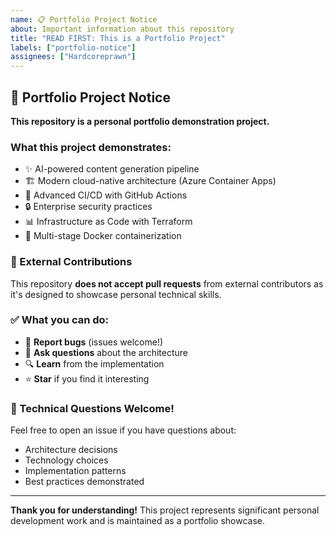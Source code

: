 ```yaml
---
name: 📋 Portfolio Project Notice
about: Important information about this repository
title: "READ FIRST: This is a Portfolio Project"
labels: ["portfolio-notice"]
assignees: ["Hardcoreprawn"]
---
```


## 🎯 Portfolio Project Notice

**This repository is a personal portfolio demonstration project.**

### What this project demonstrates:
- ✨ AI-powered content generation pipeline
- 🏗️ Modern cloud-native architecture (Azure Container Apps)
- 🔄 Advanced CI/CD with GitHub Actions
- 🔒 Enterprise security practices
- 📊 Infrastructure as Code with Terraform
- 🐳 Multi-stage Docker containerization

### 🚫 External Contributions
This repository **does not accept pull requests** from external contributors as it's designed to showcase personal technical skills.

### ✅ What you can do:
- 🐛 **Report bugs** (issues welcome!)
- 💬 **Ask questions** about the architecture
- 🔍 **Learn** from the implementation
- ⭐ **Star** if you find it interesting

### 🔧 Technical Questions Welcome!
Feel free to open an issue if you have questions about:
- Architecture decisions
- Technology choices  
- Implementation patterns
- Best practices demonstrated

---

**Thank you for understanding!** 
This project represents significant personal development work and is maintained as a portfolio showcase.
